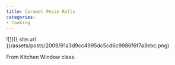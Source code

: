```yaml
---
title: Caramel Pecan Rolls
categories:
- Cooking
---
```


![]({{ site.url }}/assets/posts/2009/91a3d9cc4995dc5cd6c9986f6f7a3ebc.png)
  



From Kitchen Window class.
